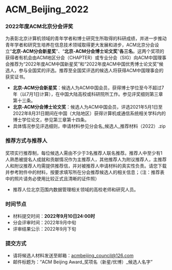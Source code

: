 # ACM_Beijing_2022

### 2022年度ACM北京分会评奖

  为表彰北京计算机领域的青年学者和博士研究生所取得的科研成绩，并进一步推动青年学者和研究生培养在信息技术领域取得更大发展和进步，ACM北京分会设立“**北京-ACM分会新星奖**”、“**北京-ACM分会博士论文奖**”**各三名**。这两个奖项的获得者有机会由ACM地区分会（CHAPTER）或专业分会（SIG）向ACM中国理事会推荐为“2022年度ACM中国新星奖”和“2022年度ACM中国优秀博士论文奖”候选人，参与全国奖的评选。推荐至全国奖评选的候选人将获得ACM中国理事会的获奖证书。
  - **北京-ACM分会新星奖**：候选人为ACM中国会员，获得博士学位至今不超过7年（以7月1日计算），在中国大陆高校或科研院所工作。参见评奖细则第三章第十三条。
  - **北京-ACM分会博士论文奖**：候选人为ACM中国会员，评选2021年5月1日至2022年8月31日期间在中国（大陆地区）获得计算机或通信系统相关学科内的博士学位论文，参见第三章第十四条。
  - 具体情况参见评选细则，申请材料参见分会名_候选人_推荐材料（2022）.zip
  
### 推荐方式与推荐人

  奖项实行推荐制，每位候选人需由不少于3名推荐人联名推荐。推荐人中至少有1人熟悉被提名人成就和贡献情况作为主推荐人，其他推荐人为附议推荐人，主推荐人和附议推荐人均需提供推荐信，并对被推荐人申请材料的真实性负责。请您下载并参考附件中的材料，按要求填写所在分会推荐候选人的相关信息；（注：推荐表中的照片请务必使用比较正式且清晰的证件照）
  * 推荐人位北京范围内数据管理相关领域的高校老师和研究人员。
  
### 时间节点
  - 材料提交时间：**2022年9月10日24:00时**
  - 分会评审时间：2022年9月中旬
  - 评审结果公示：2022年9月下旬

### 提交方式
  - 请将候选人材料发送至邮箱：acmbeijing_council@126.com
  - 邮件标题为：“ACM Beijing Award_奖项名（新星/优博）_候选人名字”
  
